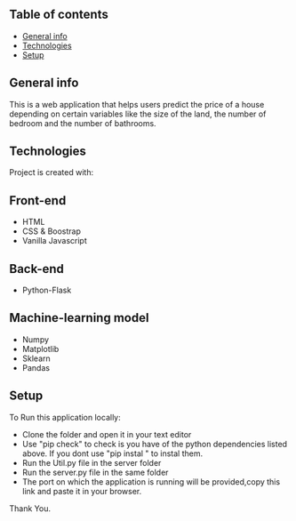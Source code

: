 ## Table of contents
* [General info](#general-info)
* [Technologies](#technologies)
* [Setup](#setup)

## General info
This is a web application that helps users predict the price of a house depending on certain variables
like the size of the land, the number of bedroom and the number of bathrooms.
	
## Technologies
Project is created with:

## Front-end
* HTML
* CSS & Boostrap
* Vanilla Javascript

## Back-end
* Python-Flask

## Machine-learning model
* Numpy
* Matplotlib
* Sklearn
* Pandas


## Setup
To Run this application locally:
* Clone the folder and open it in your text editor
* Use "pip check" to check is you have of the python dependencies listed above. If you dont use "pip instal <dependencyName>" to instal them.
* Run the Util.py file in the server folder
* Run the server.py file in the same folder
* The port on which the application is running will be provided,copy this link and paste it in your browser.

Thank You.
